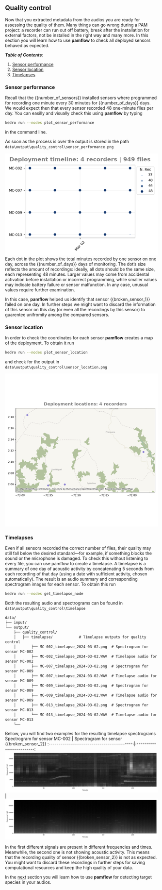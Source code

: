 ## Quality control
Now that you extracted metadata from the audios you are ready for assessing the quality of them.
 Many things can go wrong during a PAM  project: a recorder can run out off battery,  break after the installation for external factors, not be installed in the right way and many more. In this section you will learn how to use **pamflow**  to check  all deployed  sensors behaved as expected.

***Table of Contents***: 
1. [Sensor performance](#sensor-performance)
2. [Sensor location](#sensor-location)
3. [Timelapses](#timelapses)

### Sensor performance
Recall that the {{number_of_sensors}} installed sensors where  programmed for recording one minute every 30 minutes for {{number_of_days}} days. We would expect then that every sensor recorded 48 one-minute files per day. You can easilly and visually check this using **pamflow** by typing 

```bash
kedro run --nodes plot_sensor_performance
```

in the command line. 

As soon as the process is over the output is stored in the path `data\output\quality_control\sensor_performance.png`

 ![](../../meta/images/sensor_performance.png)
Each dot in the plot shows the total minutes recorded by one sensor on one day, across the {{number_of_days}} days of monitoring. The dot’s size reflects the amount of recordings: ideally, all dots should be the same size, each representing 48 minutes. Larger values may come from accidental activation before installation or incorrect programming, while smaller values may indicate battery failure or sensor malfunction. In any case, unusual values require further examination.

 In this case, **pamflow** helped us identify that sensor {{broken_sensor_1}} failed on one day. In further steps we might want to discard the information of this sensor on this day (or even all the recordings by this sensor) to guarentee unifromity among the compared sensors. 
### Sensor location

In order to check the coordinates for each sensor  **pamflow** creates a map of the deployment.  To obtain it run 
```bash
kedro run --nodes plot_sensor_location
```
and check for the output in `data\output\quality_control\sensor_location.png`

 ![](../../meta/images/sensor_location.png)
### Timelapses

Even if all sensors recorded the correct number of files, their quality may still fall below the desired standard—for example, if something blocks the sound or the microphone is damaged. To check this without listening to every file, you can use pamflow to create a timelapse. A timelapse  is a summary of one day of acoustic activity by concatenating 5 seconds from each recording of that day (using a date with sufficient activity, chosen automatically). The result is an audio summary and corresponding spectrogram images for each sensor. To obtain this run 

```bash
kedro run --nodes get_timelapse_node
```

Both the resulting audio and spectrograms can be found  in `data\output\quality_control\timelapse`

``` 
data/
├── input/                        
└── output/                          
    ├── quality_control/          
    │   ├── timelapse/            # Timelapse outputs for quality control
    │       ├── MC-002_timelapse_2024-03-02.png  # Spectrogram for sensor MC-002
    │       ├── MC-002_timelapse_2024-03-02.WAV  # Timelapse audio for sensor MC-002
    │       ├── MC-007_timelapse_2024-03-02.png  # Spectrogram for sensor MC-009
    │       ├── MC-007_timelapse_2024-03-02.WAV  # Timelapse audio for sensor MC-009
    │       ├── MC-009_timelapse_2024-03-02.png  # Spectrogram for sensor MC-009
    │       ├── MC-009_timelapse_2024-03-02.WAV  # Timelapse audio for sensor MC-009
    │       ├── MC-013_timelapse_2024-03-02.png  # Spectrogram for sensor MC-013
    │       └── MC-013_timelapse_2024-03-02.WAV  # Timelapse audio for sensor MC-013
    └──               
```

Bellow, you will find two  examples for the resulting timelapse spectrograms
Spectrogram for sensor MC-002                |  Spectrogram for sensor {{broken_sensor_2}}
:-------------------------------------------:|:-------------------------:
![](../../meta/images/healthy_timelapse.png) |  ![](../../meta/images/broken_timelapse.png)

In the first different signals are present in different frequencies and times. Meanwhile, the second one is not showing acoustic activity. This means that the recording quality of sensor {{broken_sensor_2}} is not as expected. You might want to discard these recordings in further steps for saving computational resources and keep the high quality of your data.

In the [next](./species_detection.md) section you will learn how to use **pamflow** for detecting target species in your audios.